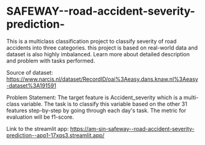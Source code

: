 # SAFEWAY--road-accident-severity-prediction-

This is a multiclass classification project to classify severity of road accidents into three categories. this project is based on real-world data and dataset is also highly imbalanced. Learn more about detailed description and problem with tasks performed.


Source of dataset: https://www.narcis.nl/dataset/RecordID/oai%3Aeasy.dans.knaw.nl%3Aeasy-dataset%3A191591

Problem Statement: The target feature is Accident_severity which is a multi-class variable. The task is to classify this variable based on the other 31 features step-by-step by going through each day's task. The metric for evaluation will be f1-score.


Link to the streamlit app: https://am-sin-safeway--road-accident-severity-prediction--app1-17xqs3.streamlit.app/
